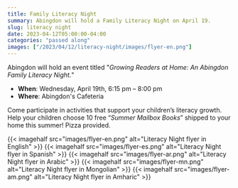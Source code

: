 ```yaml
---
title: Family Literacy Night
summary: Abingdon will hold a Family Literacy Night on April 19.
slug: literacy night
date: 2023-04-12T05:00:00-04:00
categories: "passed along"
images: ["/2023/04/12/literacy-night/images/flyer-en.png"]
---
```


Abingdon will hold an event titled "*Growing Readers at Home: An Abingdon Family Literacy Night.*"

- **When**: Wednesday, April 19th, 6:15 pm – 8:00 pm
- **Where**: Abingdon's Cafeteria

Come participate in activities that support your children’s literacy growth. Help your children choose 10 free “*Summer Mailbox Books*” shipped to your home this summer! Pizza provided.

{{< imagehalf src="images/flyer-en.png" alt="Literacy Night flyer in English" >}}
{{< imagehalf src="images/flyer-es.png" alt="Literacy Night flyer in Spanish" >}}
{{< imagehalf src="images/flyer-ar.png" alt="Literacy Night flyer in Arabic" >}}
{{< imagehalf src="images/flyer-mn.png" alt="Literacy Night flyer in Mongolian" >}}
{{< imagehalf src="images/flyer-am.png" alt="Literacy Night flyer in Amharic" >}}